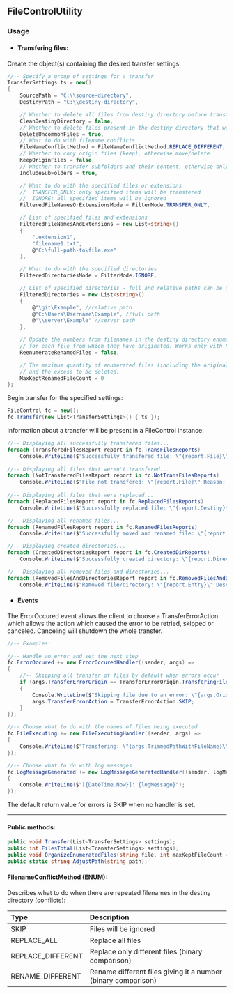 ## FileControlUtility
### Usage
- #### Transfering files:
Create the object(s) containing the desired transfer settings:
```csharp
//-- Specify a group of settings for a transfer
TransferSettings ts = new()
{
    SourcePath = "C:\\source-directory",
    DestinyPath = "C:\\destiny-directory",

    // Whether to delete all files from destiny directory before transfering
    CleanDestinyDirectory = false,
    // Whether to delete files present in the destiny directory that weren't present in source directory
    DeleteUncommonFiles = true,
    // What to do with filename conflicts
    FileNameConflictMethod = FileNameConflictMethod.REPLACE_DIFFERENT,
    // Whether to copy origin files (keep), otherwise move/delete
    KeepOriginFiles = false,
    // Whether to transfer subfolders and their content, otherwise only top directory
    IncludeSubFolders = true,

    // What to do with the specified files or extensions
    //  TRANSFER_ONLY: only specified items will be transfered
    //  IGNORE: all specified items will be ignored
    FilteredFileNamesOrExtensionsMode = FilterMode.TRANSFER_ONLY,

    // List of specified files and extensions
    FilteredFileNamesAndExtensions = new List<string>()
    {
        ".extension1",
        "filename1.txt",
        @"C:\full-path-to\file.exe"
    },

    // What to do with the specified directories
    FilteredDirectoriesMode = FilterMode.IGNORE,

    // List of specified directories - full and relative paths can be used
    FilteredDirectories = new List<string>()
    {
        @"\git\Example", //relative path
        @"C:\Users\Username\Example", //full path
        @"\\server\Example" //server path
    },

    // Update the numbers from filenames in the destiny directory enumerated with the pattern <name> (<number>)<extension>, 
    // for each file from which they have originated. Works only with FileNameConflictMethod.RENAME_DIFFERENT.
    ReenumerateRenamedFiles = false,

    // The maximum quantity of enumerated files (including the original) selected from highest number in descending way to be kept and re-enumerated,
    // and the excess to be deleted.
    MaxKeptRenamedFileCount = 0
};
```
Begin transfer for the specified settings:
```csharp
FileControl fc = new();
fc.Transfer(new List<TransferSettings>() { ts });
```
Information about a transfer will be present in a FileControl instance:
```csharp
//-- Displaying all successfully transfered files...
foreach (TransferedFilesReport report in fc.TransFilesReports)
    Console.WriteLine($"Successfully transfered file: \"{report.File}\" to \"{report.Destiny}\"");
  
//-- Displaying all files that weren't transfered...
foreach (NotTransferedFilesReport report in fc.NotTransFilesReports)
    Console.WriteLine($"File not transfered: \"{report.File}\" Reason: {report.Reason}");
	
//-- Displaying all files that were replaced...
foreach (ReplacedFilesReport report in fc.ReplacedFilesReports)
    Console.WriteLine($"Successfully replaced file: \"{report.Destiny}\"");

//-- Displaying all renamed files...
foreach (RenamedFilesReport report in fc.RenamedFilesReports)
    Console.WriteLine($"Successfully moved and renamed file: \"{report.File}\" to \"{report.Destiny}\"");

//-- Displaying created directories...
foreach (CreatedDirectoriesReport report in fc.CreatedDirReports)
    Console.WriteLine($"Successfully created directory: \"{report.Directory}\"");

//-- Displaying all removed files and directories...
foreach (RemovedFilesAndDirectoriesReport report in fc.RemovedFilesAndDirReports)
    Console.WriteLine($"Removed file/directory: \"{report.Entry}\" Description: {report.Description}");
```
- #### Events
The ErrorOccured event allows the client to choose a TransferErrorAction which allows the action which caused the error to be retried, skipped or 
canceled. Canceling will shutdown the whole transfer.
```csharp
//-- Examples:

//-- Handle an error and set the next step
fc.ErrorOccured += new ErrorOccuredHandler((sender, args) =>
{
    //-- Skipping all transfer of files by default when errors occur
    if (args.TransferErrorOrigin == TransferErrorOrigin.TransferingFile)
    {
        Console.WriteLine($"Skipping file due to an error: \"{args.OriginFile}\"");
        args.TransferErrorAction = TransferErrorAction.SKIP;
    }
});

//-- Choose what to do with the names of files being executed
fc.FileExecuting += new FileExecutingHandler((sender, args) =>
{
    Console.WriteLine($"Transfering: \"{args.TrimmedPathWithFileName}\"");
});

//-- Choose what to do with log messages
fc.LogMessageGenerated += new LogMessageGeneratedHandler((sender, logMessage) =>
{
    Console.WriteLine($"[{DateTime.Now}]: {logMessage}");
});
```
The default return value for errors is SKIP when no handler is set.

------------
#### Public methods:
```csharp
public void Transfer(List<TransferSettings> settings);
public int FilesTotal(List<TransferSettings> settings);
public void OrganizeEnumeratedFiles(string file, int maxKeptFileCount = 0);
public static string AdjustPath(string path);
```
#### FilenameConflictMethod (ENUM):
Describes what to do when there are repeated filenames in the destiny directory (conflicts):

|Type|Description|
|:------------ |:------------|
|SKIP|Files will be ignored|
|REPLACE_ALL|Replace all files|
|REPLACE_DIFFERENT|Replace only different files (binary comparison)|
|RENAME_DIFFERENT|Rename different files giving it a number (binary comparison)|
